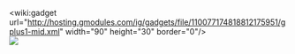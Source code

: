 &lt;wiki:gadget url="http://hosting.gmodules.com/ig/gadgets/file/110077174818812175951/gplus1-mid.xml" width="90" height="30" border="0"/&gt;
<br>
<a href='https://www.paypal.com/cgi-bin/webscr?cmd=_donations&business=yingxinwu.g@gmail.com&item_name=Xink%20Vpn&currency_code=USD'><img src='https://www.paypal.com/en_US/i/btn/btn_donate_SM.gif' /></a>